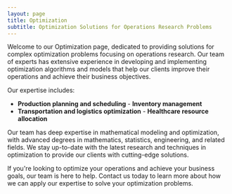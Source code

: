 ```yaml
---
layout: page
title: Optimization
subtitle: Optimization Solutions for Operations Research Problems
---
```


Welcome to our Optimization page, dedicated to providing solutions for complex optimization problems focusing on operations research. Our team of experts has extensive experience in developing and implementing optimization algorithms and models that help our clients improve their operations and achieve their business objectives.

Our expertise includes:

- **Production planning and scheduling**                                                            - **Inventory management**
- **Transportation and logistics optimization**                                                     - **Healthcare resource allocation** 

Our team has deep expertise in mathematical modeling and optimization, with advanced degrees in mathematics, statistics, engineering, and related fields. We stay up-to-date with the latest research and techniques in optimization to provide our clients with cutting-edge solutions.

If you're looking to optimize your operations and achieve your business goals, our team is here to help. Contact us today to learn more about how we can apply our expertise to solve your optimization problems.
